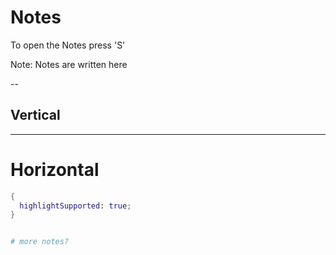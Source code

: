 # Notes

To open the Notes press 'S'

Note:
Notes are written here

--

## Vertical

---

# Horizontal

```nix
{
  highlightSupported: true;
}


# more notes?
